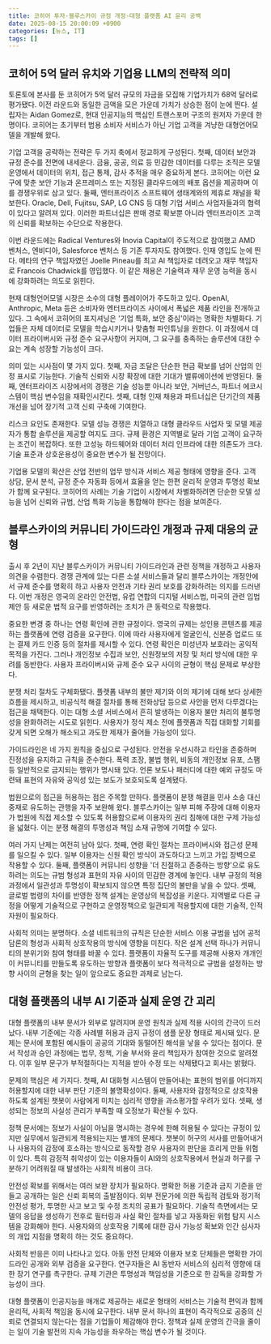 ```yaml
---
title: 코히어 투자·블루스카이 규정 개정·대형 플랫폼 AI 윤리 공백
date: 2025-08-15 20:00:09 +0900
categories: [뉴스, IT]
tags: []
---
```


## 코히어 5억 달러 유치와 기업용 LLM의 전략적 의미

토론토에 본사를 둔 코히어가 5억 달러 규모의 자금을 모집해 기업가치가 68억 달러로 평가됐다. 이전 라운드와 동일한 금액을 모은 가운데 가치가 상승한 점이 눈에 띈다. 설립자는 Aidan Gomez로, 현대 인공지능의 핵심인 트랜스포머 구조의 원저자 가운데 한 명이다. 코히어는 초기부터 범용 소비자 서비스가 아닌 기업 고객을 겨냥한 대형언어모델을 개발해 왔다.

기업 고객을 공략하는 전략은 두 가지 축에서 정교하게 구성된다. 첫째, 데이터 보안과 규정 준수를 전면에 내세운다. 금융, 공공, 의료 등 민감한 데이터를 다루는 조직은 모델 운영에서 데이터의 위치, 접근 통제, 감사 추적을 매우 중요하게 본다. 코히어는 이런 요구에 맞춘 보안 기능과 온프레미스 또는 지정된 클라우드에의 배포 옵션을 제공하며 이를 경쟁우위로 삼고 있다. 둘째, 엔터프라이즈 소프트웨어 생태계와의 제휴로 채널을 확보한다. Oracle, Dell, Fujitsu, SAP, LG CNS 등 대형 기업 서비스 사업자들과의 협력이 있다고 알려져 있다. 이러한 파트너십은 판매 경로 확보뿐 아니라 엔터프라이즈 고객의 신뢰를 확보하는 수단으로 작용한다.

이번 라운드에는 Radical Ventures와 Inovia Capital이 주도적으로 참여했고 AMD 벤처스, 엔비디아, Salesforce 벤처스 등 기존 투자자도 참여했다. 인재 영입도 눈에 띈다. 메타의 연구 책임자였던 Joelle Pineau를 최고 AI 책임자로 데려오고 재무 책임자로 Francois Chadwick를 영입했다. 이 같은 채용은 기술력과 재무 운영 능력을 동시에 강화하려는 의도로 읽힌다.

현재 대형언어모델 시장은 소수의 대형 플레이어가 주도하고 있다. OpenAI, Anthropic, Meta 등은 소비자와 엔터프라이즈 사이에서 폭넓은 제품 라인을 전개하고 있다. 그 속에서 코히어의 포지셔닝은 '기업 특화, 보안 중심'이라는 명확한 차별화다. 기업들은 자체 데이터로 모델을 학습시키거나 맞춤형 파인튜닝을 원한다. 이 과정에서 데이터 프라이버시와 규정 준수 요구사항이 커지며, 그 요구를 충족하는 솔루션에 대한 수요는 계속 성장할 가능성이 크다.

의미 있는 시사점이 몇 가지 있다. 첫째, 자금 조달은 단순한 현금 확보를 넘어 산업의 인정 표시로 기능한다. 기술적 신뢰와 시장 확장에 대한 기대가 밸류에이션에 반영된다. 둘째, 엔터프라이즈 시장에서의 경쟁은 기술 성능뿐 아니라 보안, 거버넌스, 파트너 에코시스템이 핵심 변수임을 재확인시킨다. 셋째, 대형 인재 채용과 파트너십은 단기간의 제품 개선을 넘어 장기적 고객 신뢰 구축에 기여한다.

리스크 요인도 존재한다. 모델 성능 경쟁은 치열하고 대형 클라우드 사업자 및 모델 제공자가 통합 솔루션을 제공할 여지도 크다. 규제 환경은 지역별로 달라 기업 고객이 요구하는 조건이 복잡하다. 또한 고성능 하드웨어와 데이터 처리 인프라에 대한 의존도가 크다. 기술 표준과 상호운용성이 중요한 변수가 될 전망이다.

기업용 모델의 확산은 산업 전반의 업무 방식과 서비스 제공 형태에 영향을 준다. 고객 상담, 문서 분석, 규정 준수 자동화 등에서 효율을 얻는 한편 윤리적 운영과 투명성 확보가 함께 요구된다. 코히어의 사례는 기술 기업이 시장에서 차별화하려면 단순한 모델 성능을 넘어 신뢰와 규범, 산업 특화 기능을 통합해야 한다는 점을 보여준다.

## 블루스카이의 커뮤니티 가이드라인 개정과 규제 대응의 균형

출시 후 2년이 지난 블루스카이가 커뮤니티 가이드라인과 관련 정책을 개정하고 사용자 의견을 수렴한다. 경쟁 관계에 있는 다른 소셜 서비스들과 달리 블루스카이는 개정안에서 규제 준수를 명확히 하고 사용자 안전과 기타 권리 보호를 강화하려는 의지를 드러낸다. 이번 개정은 영국의 온라인 안전법, 유럽 연합의 디지털 서비스법, 미국의 관련 입법 제안 등 새로운 법적 요구를 반영하려는 조치가 큰 동력으로 작용했다.

중요한 변경 중 하나는 연령 확인에 관한 규정이다. 영국의 규제는 성인용 콘텐츠를 제공하는 플랫폼에 연령 검증을 요구한다. 이에 따라 사용자에게 얼굴인식, 신분증 업로드 또는 결제 카드 인증 등의 절차를 제시할 수 있다. 연령 확인은 미성년자 보호라는 공익적 목적을 가진다. 그러나 개인정보 수집과 보안, 신원정보의 저장 및 처리 방식에 대한 우려를 동반한다. 사용자 프라이버시와 규제 준수 요구 사이의 균형이 핵심 문제로 부상한다.

분쟁 처리 절차도 구체화됐다. 플랫폼 내부의 불만 제기와 이의 제기에 대해 보다 상세한 흐름을 제시하고, 비공식적 해결 절차를 통해 전화상담 등으로 사안을 먼저 다루겠다는 접근을 채택한다. 이는 대형 소셜 서비스에서 흔히 발생하는 이용자 불만 처리의 불투명성을 완화하려는 시도로 읽힌다. 사용자가 정식 제소 전에 플랫폼과 직접 대화할 기회를 갖게 되면 오해가 해소되고 과도한 제재가 줄어들 가능성이 있다.

가이드라인은 네 가지 원칙을 중심으로 구성된다. 안전을 우선시하고 타인을 존중하며 진정성을 유지하고 규칙을 준수한다. 폭력 조장, 불법 행위, 비동의 개인정보 유포, 스팸 등 일반적으로 금지되는 행위가 명시돼 있다. 언론 보도나 패러디에 대한 예외 규정도 마련돼 표현의 자유와 공익성 있는 보도가 보호되도록 설계됐다.

법원으로의 접근을 허용하는 점은 주목할 만하다. 플랫폼이 분쟁 해결을 민사 소송 대신 중재로 유도하는 관행을 자주 보완해 왔다. 블루스카이는 일부 피해 주장에 대해 이용자가 법원에 직접 제소할 수 있도록 허용함으로써 이용자의 권리 침해에 대한 구제 가능성을 넓혔다. 이는 분쟁 해결의 투명성과 책임 소재 규명에 기여할 수 있다.

여러 가지 난제는 여전히 남아 있다. 첫째, 연령 확인 절차는 프라이버시와 접근성 문제를 일으킬 수 있다. 일부 이용자는 신원 확인 방식이 과도하다고 느끼고 가입 장벽으로 작용할 수 있다. 둘째, 플랫폼이 커뮤니티 성향을 '더 친절하고 존중하는 방향'으로 유도하려는 의도는 규범 형성과 표현의 자유 사이의 민감한 경계에 놓인다. 내부 규정의 적용 과정에서 일관성과 투명성이 확보되지 않으면 특정 집단의 불만을 낳을 수 있다. 셋째, 글로벌 법령의 차이를 반영한 정책 설계는 운영상의 복잡성을 키운다. 지역별로 다른 규정을 어떻게 기술적으로 구현하고 운영정책으로 일관되게 적용할지에 대한 기술적, 인적 자원이 필요하다.

사회적 의미는 분명하다. 소셜 네트워크의 규칙은 단순한 서비스 이용 규범을 넘어 공적 담론의 형성과 사회적 상호작용의 방식에 영향을 미친다. 작은 설계 선택 하나가 커뮤니티의 분위기와 참여 형태를 바꿀 수 있다. 플랫폼이 자율적 도구를 제공해 사용자 개개인이 커뮤니티를 만들도록 유도하는 방향과 플랫폼이 보다 적극적으로 규범을 설정하는 방향 사이의 균형을 찾는 일이 앞으로도 중요한 과제로 남는다.

## 대형 플랫폼의 내부 AI 기준과 실제 운영 간 괴리

대형 플랫폼의 내부 문서가 외부로 알려지며 운영 원칙과 실제 적용 사이의 간극이 드러났다. 내부 기준에는 각종 사례별 허용과 금지 규정이 샘플 문장 형태로 제시돼 있다. 문제는 문서에 포함된 예시들이 공공의 기대와 동떨어진 해석을 낳을 수 있다는 점이다. 문서 작성과 승인 과정에는 법무, 정책, 기술 부서와 윤리 책임자가 참여한 것으로 알려졌다. 이후 일부 문구가 부적절하다는 지적을 받아 수정 또는 삭제됐다고 회사는 밝혔다.

문제의 핵심은 세 가지다. 첫째, AI 대화형 시스템이 만들어내는 표현의 범위를 어디까지 허용할지에 대한 내부 판단 기준의 불명확성이다. 둘째, 사용자와 감정적으로 상호작용하도록 설계된 챗봇이 사람에게 미치는 심리적 영향을 과소평가할 우려가 있다. 셋째, 생성되는 정보의 사실성 관리가 부족할 때 오정보가 확산될 수 있다.

정책 문서에는 정보가 사실이 아님을 명시하는 경우에 한해 허용될 수 있다는 규정이 있지만 실무에서 일관되게 적용되는지는 별개의 문제다. 챗봇이 허구의 서사를 만들어내거나 사용자의 감정에 호소하는 방식으로 동작할 경우 사용자의 판단을 흐리게 만들 위험이 있다. 특히 감정적 취약성이 있는 이용자들이 AI와의 상호작용에서 현실과 허구를 구분하기 어려워질 때 발생하는 사회적 비용이 크다.

안전성 확보를 위해서는 여러 보완 장치가 필요하다. 명확한 허용 기준과 금지 기준을 만들고 공개하는 일은 신뢰 회복의 출발점이다. 외부 전문가에 의한 독립적 검토와 정기적 안전성 평가, 투명한 사고 보고 및 수정 조치의 공표가 필요하다. 기술적 측면에서는 모델의 응답을 생성하기 전후로 필터링과 사실 확인 절차를 넣고 자동화된 위험 탐지 시스템을 강화해야 한다. 사용자와의 상호작용 기록에 대한 감사 가능성 확보와 인간 심사자의 개입 지점을 명확히 하는 것도 중요하다.

사회적 반응은 이미 나타나고 있다. 아동 안전 단체와 이용자 보호 단체들은 명확한 가이드라인 공개와 외부 검증을 요구한다. 연구자들은 AI 동반자 서비스의 심리적 영향에 대한 장기 연구를 촉구한다. 규제 기관은 투명성과 책임성을 기준으로 한 감독을 강화할 가능성이 크다.

대형 플랫폼이 인공지능을 매개로 제공하는 새로운 형태의 서비스는 기술적 편익과 함께 윤리적, 사회적 책임을 동시에 요구한다. 내부 문서 하나의 표현이 즉각적으로 공중의 신뢰로 연결되지 않는다는 점을 기업들이 체감해야 한다. 정책과 실제 운영의 간극을 줄이는 일이 기술 발전의 지속 가능성을 좌우하는 핵심 변수가 될 것이다.